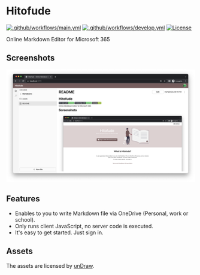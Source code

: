 # Hitofude

[![.github/workflows/main.yml](https://github.com/karamem0/hitofude/actions/workflows/main.yml/badge.svg)](https://github.com/karamem0/hitofude/actions/workflows/main.yml)
[![.github/workflows/develop.yml](https://github.com/karamem0/hitofude/actions/workflows/develop.yml/badge.svg)](https://github.com/karamem0/hitofude/actions/workflows/develop.yml)
[![License](https://img.shields.io/github/license/karamem0/hitofude.svg)](https://github.com/karamem0/hitofude/blob/main/LICENSE)

Online Markdown Editor for Microsoft 365

## Screenshots

![screenshot](/assets/screenshot.png)

## Features

- Enables to you to write Markdown file via OneDrive (Personal, work or school).
- Only runs client JavaScript, no server code is executed.
- It's easy to get started. Just sign in.

## Assets

The assets are licensed by [unDraw](https://undraw.co/illustrations).
